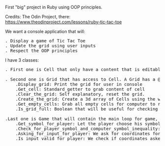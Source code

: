 First "big" project in Ruby using OOP principles.

Credits: The Odin Project, there: 
https://www.theodinproject.com/lessons/ruby-tic-tac-toe

We want a console application that will:
<pre>
. Display a game of Tic Tac Toe
. Update the grid using user inputs
. Respect the OOP principles
</pre>

I have 3 classes:
<pre>
. First one is Cell that only have a content that is editable.

. Second one is Grid that has access to Cell. A Grid has a @width and its methods are:
    .Display_grid: Print the grid for user in console
    .Get_cell: Standard_getter to grab content of cell
    .Clear_the_grid: Self explanatory, reset the grid.
    .Create_the_grid: Create a 3d array of Cells using the width in parameter
    .Get_empty_cells: Grab all empty cells for computer to randomize choice next
    .Is_grid_full: Boolean that will be useful for checking the end of the game

.Last one is Game that will contain the main loop for game, currently in progress but a Game has a @grid and existing methods are:
    .Get_symbol_for_player: Let the player choose his symbol for the game, strip it if too long
    .Check_for_player_symbol_and_computer_symbol_inequality: Self explanatory, if by bad luck the symbols are the same we change computer one.
    .Asking_for_input_for_player: We ask for coordinates for cell that will be modified
    .Is_input_valid_for_player: We check if coordinates asked are not sh**
</pre>
